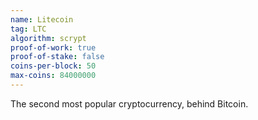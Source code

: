 ```yaml
---
name: Litecoin
tag: LTC
algorithm: scrypt
proof-of-work: true
proof-of-stake: false
coins-per-block: 50
max-coins: 84000000
---
```


The second most popular cryptocurrency, behind Bitcoin.